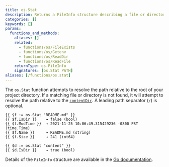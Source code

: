 ```yaml
---
title: os.Stat
description: Returns a FileInfo structure describing a file or directory.
categories: []
keywords: []
params:
  functions_and_methods:
    aliases: []
    related:
      - functions/os/FileExists
      - functions/os/Getenv
      - functions/os/ReadDir
      - functions/os/ReadFile
    returnType: os.FileInfo
    signatures: [os.Stat PATH]
aliases: [/functions/os.stat]
---
```


The `os.Stat` function attempts to resolve the path relative to the root of your project directory. If a matching file or directory is not found, it will attempt to resolve the path relative to the [`contentDir`](/configuration/all/#contentdir). A leading path separator (`/`) is optional.

```go-html-template
{{ $f := os.Stat "README.md" }}
{{ $f.IsDir }}    → false (bool)
{{ $f.ModTime }}  → 2021-11-25 10:06:49.315429236 -0800 PST (time.Time)
{{ $f.Name }}     → README.md (string)
{{ $f.Size }}     → 241 (int64)

{{ $d := os.Stat "content" }}
{{ $d.IsDir }}    → true (bool)
```

Details of the `FileInfo` structure are available in the [Go documentation](https://pkg.go.dev/io/fs#FileInfo).

